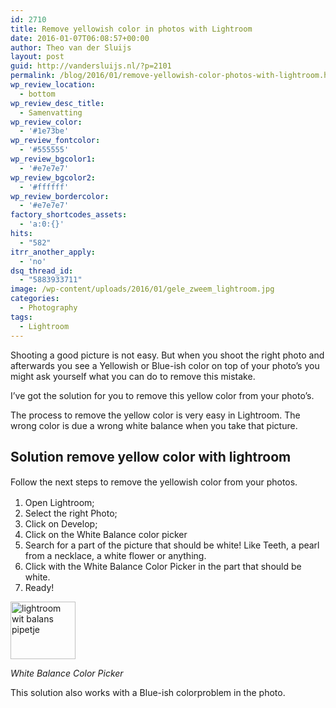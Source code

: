 ```yaml
---
id: 2710
title: Remove yellowish color in photos with Lightroom
date: 2016-01-07T06:08:57+00:00
author: Theo van der Sluijs
layout: post
guid: http://vandersluijs.nl/?p=2101
permalink: /blog/2016/01/remove-yellowish-color-photos-with-lightroom.html
wp_review_location:
  - bottom
wp_review_desc_title:
  - Samenvatting
wp_review_color:
  - '#1e73be'
wp_review_fontcolor:
  - '#555555'
wp_review_bgcolor1:
  - '#e7e7e7'
wp_review_bgcolor2:
  - '#ffffff'
wp_review_bordercolor:
  - '#e7e7e7'
factory_shortcodes_assets:
  - 'a:0:{}'
hits:
  - "582"
itrr_another_apply:
  - 'no'
dsq_thread_id:
  - "5883933711"
image: /wp-content/uploads/2016/01/gele_zweem_lightroom.jpg
categories:
  - Photography
tags:
  - Lightroom
---
```

Shooting a good picture is not easy. But when you shoot the right photo and afterwards you see a Yellowish or Blue-ish color on top of your photo&#8217;s you might ask yourself what you can do to remove this mistake.

I&#8217;ve got the solution for you to remove this yellow color from your photo&#8217;s.

<!--more-->

The process to remove the yellow color is very easy in Lightroom. The wrong color is due a wrong white balance when you take that picture.

## Solution remove yellow color with lightroom

<span style="line-height: 1.5;">Follow the next steps to remove the yellowish color from your photos.</span>

  1. Open Lightroom;
  2. Select the right Photo;
  3. Click on Develop;
  4. Click on the White Balance color picker
  5. Search for a part of the picture that should be white! Like Teeth, a pearl from a necklace, a white flower or anything.
  6. Click with the White Balance Color Picker in the part that should be white.
  7. Ready!

<img class="alignleft wp-image-2093 size-full" src="https://vandersluijs.nl/wp-content/uploads/2016/01/Screen-Shot-2016-01-05-at-21.38.58.png" alt="lightroom wit balans pipetje" width="104" height="92" />

_White Balance Color Picker_

This solution also works with a Blue-ish colorproblem in the photo.

&nbsp;

## 



&nbsp;